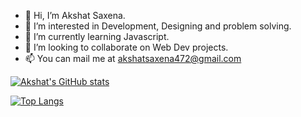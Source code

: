 - 👋 Hi, I’m Akshat Saxena.
- 👀 I’m interested in Development, Designing and problem solving.
- 🌱 I’m currently learning Javascript.
- 💞️ I’m looking to collaborate on Web Dev projects.
- 📫 You can mail me at akshatsaxena472@gmail.com


[![Akshat's GitHub stats](https://github-readme-stats.vercel.app/api?username=akshat472)](https://github.com/akshat472/github-readme-stats)

[![Top Langs](https://github-readme-stats.vercel.app/api/top-langs/?username=akshat472)](https://github.com/akshat472/github-readme-stats)


<!---
akshat472/akshat472 is a ✨ special ✨ repository because its `README.md` (this file) appears on your GitHub profile.
You can click the Preview link to take a look at your changes.
--->
